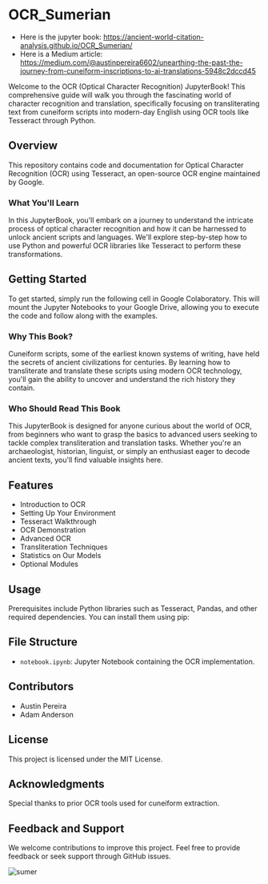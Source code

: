 # OCR_Sumerian
* Here is the jupyter book: https://ancient-world-citation-analysis.github.io/OCR_Sumerian/
* Here is a Medium article: https://medium.com/@austinpereira6602/unearthing-the-past-the-journey-from-cuneiform-inscriptions-to-ai-translations-5948c2dccd45


Welcome to the OCR (Optical Character Recognition) JupyterBook! This comprehensive guide will walk you through the fascinating world of character recognition and translation, specifically focusing on transliterating text from cuneiform scripts into modern-day English using OCR tools like Tesseract through Python.

## Overview

This repository contains code and documentation for Optical Character Recognition (OCR) using Tesseract, an open-source OCR engine maintained by Google.

### What You'll Learn

In this JupyterBook, you'll embark on a journey to understand the intricate process of optical character recognition and how it can be harnessed to unlock ancient scripts and languages. We'll explore step-by-step how to use Python and powerful OCR libraries like Tesseract to perform these transformations.

## Getting Started

To get started, simply run the following cell in Google Colaboratory. This will mount the Jupyter Notebooks to your Google Drive, allowing you to execute the code and follow along with the examples.

### Why This Book?

Cuneiform scripts, some of the earliest known systems of writing, have held the secrets of ancient civilizations for centuries. By learning how to transliterate and translate these scripts using modern OCR technology, you'll gain the ability to uncover and understand the rich history they contain.

### Who Should Read This Book

This JupyterBook is designed for anyone curious about the world of OCR, from beginners who want to grasp the basics to advanced users seeking to tackle complex transliteration and translation tasks. Whether you're an archaeologist, historian, linguist, or simply an enthusiast eager to decode ancient texts, you'll find valuable insights here.

## Features

- Introduction to OCR
- Setting Up Your Environment
- Tesseract Walkthrough
- OCR Demonstration
- Advanced OCR
- Transliteration Techniques
- Statistics on Our Models
- Optional Modules

## Usage

Prerequisites include Python libraries such as Tesseract, Pandas, and other required dependencies. You can install them using pip:

## File Structure

- `notebook.ipynb`: Jupyter Notebook containing the OCR implementation.


## Contributors

- Austin Pereira
- Adam Anderson

## License

This project is licensed under the MIT License.

## Acknowledgments

Special thanks to prior OCR tools used for cuneiform extraction.

## Feedback and Support

We welcome contributions to improve this project. Feel free to provide feedback or seek support through GitHub issues.

![sumer](https://github.com/ancient-world-citation-analysis/OCR_Sumerian/assets/79310192/c83c706f-7810-443c-bd66-78d9952f1efe)
